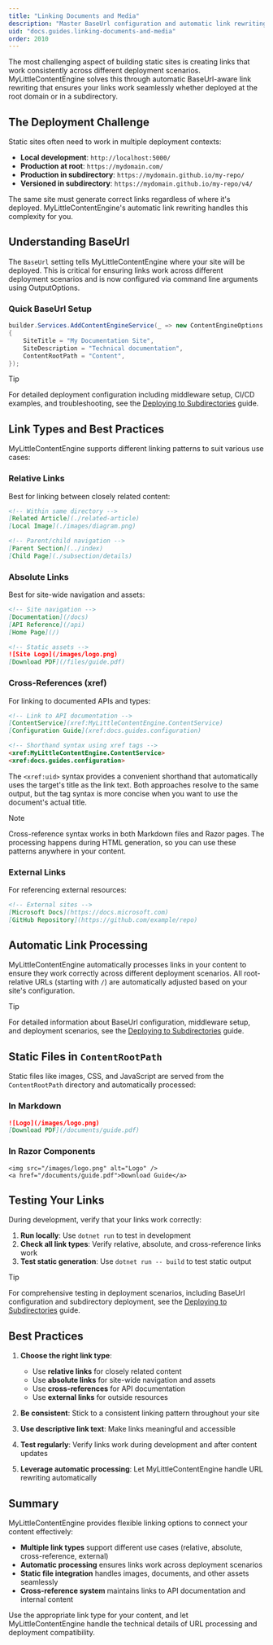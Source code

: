```yaml
---
title: "Linking Documents and Media"
description: "Master BaseUrl configuration and automatic link rewriting for consistent links across deployment scenarios"
uid: "docs.guides.linking-documents-and-media"
order: 2010
---
```


The most challenging aspect of building static sites is creating links that work consistently across different
deployment scenarios. MyLittleContentEngine solves this through automatic BaseUrl-aware link rewriting that ensures
your links work seamlessly whether deployed at the root domain or in a subdirectory.

## The Deployment Challenge

Static sites often need to work in multiple deployment contexts:

- **Local development**: `http://localhost:5000/`
- **Production at root**: `https://mydomain.com/`
- **Production in subdirectory**: `https://mydomain.github.io/my-repo/`
- **Versioned in subdirectory**: `https://mydomain.github.io/my-repo/v4/`

The same site must generate correct links regardless of where it's deployed. MyLittleContentEngine's automatic link
rewriting handles this complexity for you.

## Understanding BaseUrl

The `BaseUrl` setting tells MyLittleContentEngine where your site will be deployed. This is critical for ensuring links work across different deployment scenarios and is now configured via command line arguments using OutputOptions.

### Quick BaseUrl Setup

```csharp
builder.Services.AddContentEngineService(_ => new ContentEngineOptions
{
    SiteTitle = "My Documentation Site",
    SiteDescription = "Technical documentation",
    ContentRootPath = "Content",
});
```

> [!TIP]
> For detailed deployment configuration including middleware setup, CI/CD examples, and troubleshooting, see the [Deploying to Subdirectories](xref:docs.guides.deploying-to-subdirectories) guide.

## Link Types and Best Practices

MyLittleContentEngine supports different linking patterns to suit various use cases:

### Relative Links
Best for linking between closely related content:

```markdown
<!-- Within same directory -->
[Related Article](./related-article)
[Local Image](./images/diagram.png)

<!-- Parent/child navigation -->
[Parent Section](../index)
[Child Page](./subsection/details)
```

### Absolute Links
Best for site-wide navigation and assets:

```markdown
<!-- Site navigation -->
[Documentation](/docs)
[API Reference](/api)
[Home Page](/)

<!-- Static assets -->
![Site Logo](/images/logo.png)
[Download PDF](/files/guide.pdf)
```

### Cross-References (xref)
For linking to documented APIs and types:

```markdown
<!-- Link to API documentation -->
[ContentService](xref:MyLittleContentEngine.ContentService)
[Configuration Guide](xref:docs.guides.configuration)

<!-- Shorthand syntax using xref tags -->
<xref:MyLittleContentEngine.ContentService>
<xref:docs.guides.configuration>
```

The `<xref:uid>` syntax provides a convenient shorthand that automatically uses the target's title as the link text. Both approaches resolve to the same output, but the tag syntax is more concise when you want to use the document's actual title.

> [!NOTE]
> Cross-reference syntax works in both Markdown files and Razor pages. The processing happens during HTML generation, so you can use these patterns anywhere in your content.

### External Links
For referencing external resources:

```markdown
<!-- External sites -->
[Microsoft Docs](https://docs.microsoft.com)
[GitHub Repository](https://github.com/example/repo)
```

## Automatic Link Processing

MyLittleContentEngine automatically processes links in your content to ensure they work correctly across different deployment scenarios. All root-relative URLs (starting with `/`) are automatically adjusted based on your site's configuration.

> [!TIP]
> For detailed information about BaseUrl configuration, middleware setup, and deployment scenarios, see the [Deploying to Subdirectories](xref:docs.guides.deploying-to-subdirectories) guide.

## Static Files in `ContentRootPath`

Static files like images, CSS, and JavaScript are served from the `ContentRootPath` directory and automatically
processed:

### In Markdown

```markdown
![Logo](/images/logo.png)
[Download PDF](/documents/guide.pdf)
```

### In Razor Components

```razor
<img src="/images/logo.png" alt="Logo" />
<a href="/documents/guide.pdf">Download Guide</a>
```

## Testing Your Links

During development, verify that your links work correctly:

1. **Run locally**: Use `dotnet run` to test in development
2. **Check all link types**: Verify relative, absolute, and cross-reference links work
3. **Test static generation**: Use `dotnet run -- build` to test static output

> [!TIP]
> For comprehensive testing in deployment scenarios, including BaseUrl configuration and subdirectory deployment, see the [Deploying to Subdirectories](xref:docs.guides.deploying-to-subdirectories) guide.

## Best Practices

1. **Choose the right link type**:
   - Use **relative links** for closely related content
   - Use **absolute links** for site-wide navigation and assets
   - Use **cross-references** for API documentation
   - Use **external links** for outside resources

2. **Be consistent**: Stick to a consistent linking pattern throughout your site

3. **Use descriptive link text**: Make links meaningful and accessible

4. **Test regularly**: Verify links work during development and after content updates

5. **Leverage automatic processing**: Let MyLittleContentEngine handle URL rewriting automatically

## Summary

MyLittleContentEngine provides flexible linking options to connect your content effectively:

- **Multiple link types** support different use cases (relative, absolute, cross-reference, external)
- **Automatic processing** ensures links work across deployment scenarios
- **Static file integration** handles images, documents, and other assets seamlessly
- **Cross-reference system** maintains links to API documentation and internal content

Use the appropriate link type for your content, and let MyLittleContentEngine handle the technical details of URL processing and deployment compatibility.
